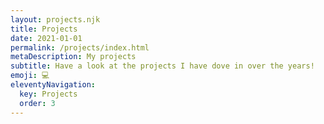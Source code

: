 ```yaml
---
layout: projects.njk
title: Projects
date: 2021-01-01
permalink: /projects/index.html
metaDescription: My projects
subtitle: Have a look at the projects I have dove in over the years!
emoji: 💻
eleventyNavigation:
  key: Projects
  order: 3
---
```

